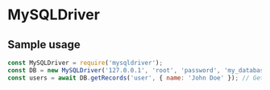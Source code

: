 # MySQLDriver
## Sample usage
``` Javascript
const MySQLDriver = require('mysqldriver');
const DB = new MySQLDriver('127.0.0.1', 'root', 'password', 'my_database', 3306);
const users = await DB.getRecords('user', { name: 'John Doe' }); // Gets all records who have name John Doe
```